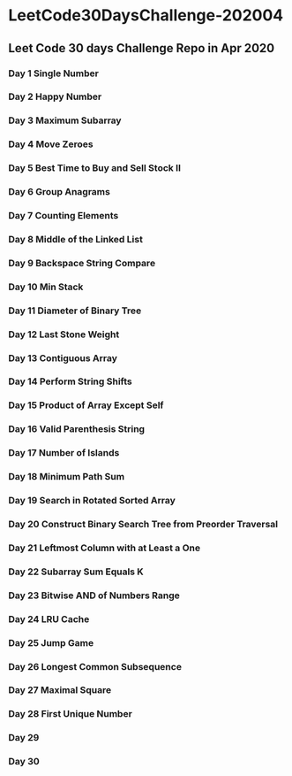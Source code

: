 # LeetCode30DaysChallenge-202004
## Leet Code 30 days Challenge Repo in Apr 2020
### Day 1 Single Number
### Day 2 Happy Number
### Day 3 Maximum Subarray
### Day 4 Move Zeroes
### Day 5 Best Time to Buy and Sell Stock II
### Day 6 Group Anagrams
### Day 7 Counting Elements
### Day 8 Middle of the Linked List
### Day 9 Backspace String Compare
### Day 10 Min Stack
### Day 11 Diameter of Binary Tree
### Day 12 Last Stone Weight
### Day 13 Contiguous Array
### Day 14 Perform String Shifts
### Day 15 Product of Array Except Self
### Day 16 Valid Parenthesis String
### Day 17 Number of Islands
### Day 18 Minimum Path Sum
### Day 19 Search in Rotated Sorted Array
### Day 20 Construct Binary Search Tree from Preorder Traversal
### Day 21 Leftmost Column with at Least a One
### Day 22 Subarray Sum Equals K
### Day 23 Bitwise AND of Numbers Range
### Day 24 LRU Cache
### Day 25 Jump Game
### Day 26 Longest Common Subsequence
### Day 27 Maximal Square
### Day 28 First Unique Number
### Day 29
### Day 30
